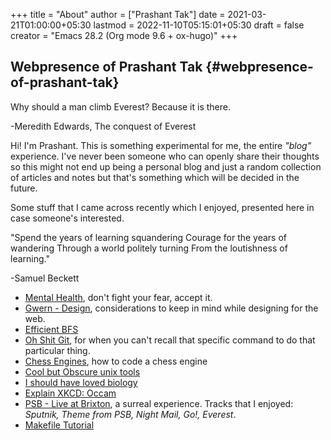+++
title = "About"
author = ["Prashant Tak"]
date = 2021-03-21T01:00:00+05:30
lastmod = 2022-11-10T05:15:01+05:30
draft = false
creator = "Emacs 28.2 (Org mode 9.6 + ox-hugo)"
+++

## Webpresence of Prashant Tak {#webpresence-of-prashant-tak}

<div class="epigraph">

Why should a man climb Everest?
Because it is there.

<div class="epicite">

-Meredith Edwards, The conquest of Everest

</div>

</div>

Hi! I'm Prashant. This is something experimental for me, the entire _"blog"_ experience. I've never been someone who can openly share their thoughts so this might not end up being a personal blog and just a random collection of articles and notes but that's something which will be decided in the future.

Some stuff that I came across recently which I enjoyed, presented here in case someone's interested.

<div class="epigraph">

"Spend the years of learning squandering
Courage for the years of wandering
Through a world politely turning
From the loutishness of learning."

<div class="epicite">

-Samuel Beckett

</div>

</div>

-   [Mental Health](https://ncase.me/mental-health/), don't fight your fear, accept it.
-   [Gwern - Design](https://www.gwern.net/Design), considerations to keep in mind while designing for the web.
-   [Efficient BFS](https://observablehq.com/@yurivish/efficient-graph-search)
-   [Oh Shit Git](https://ohshitgit.com/), for when you can't recall that specific command to do that particular thing.
-   [Chess Engines](https://www.chessengines.org/), how to code a chess engine
-   [Cool but Obscure unix tools](https://kkovacs.eu/cool-but-obscure-unix-tools/)
-   [I should have loved biology](https://jsomers.net/i-should-have-loved-biology/)
-   [Explain XKCD: Occam](https://www.explainxkcd.com/wiki/index.php/2541:_Occam)
-   [PSB - Live at Brixton](https://publicservicebroadcasting.bandcamp.com/album/live-at-brixton), a surreal experience. Tracks that I enjoyed: _Sputnik, Theme from PSB, Night Mail, Go!, Everest_.
-   [Makefile Tutorial](https://makefiletutorial.com/)
